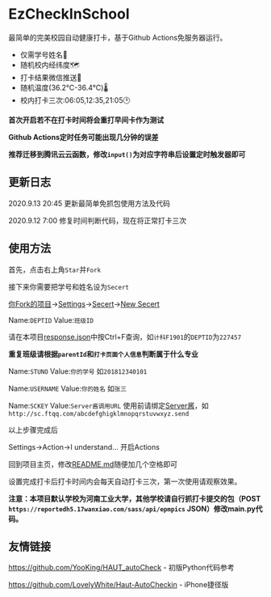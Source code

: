 # EzCheckInSchool
最简单的完美校园自动健康打卡，基于Github Actions免服务器运行。

- 仅需学号姓名🎫
- 随机校内经纬度🗺️
- 打卡结果微信推送💬
- 随机温度(36.2℃-36.4℃)🌡
- 校内打卡三次:06:05,12:35,21:05🕑

**首次开启若不在打卡时间将会重打早间卡作为测试**

**Github Actions定时任务可能出现几分钟的误差**

**推荐迁移到腾讯云云函数，修改`input()`为对应字符串后设置定时触发器即可**

## 更新日志
2020.9.13 20:45 更新最简单免抓包使用方法及代码

2020.9.12 7:00 修复时间判断代码，现在将正常打卡三次

## 使用方法
首先，点击右上角`Star`并`Fork`

接下来你需要把学号和姓名设为`Secert` 

[你Fork的项目](./)->[Settings](./settings)->[Secert](./settings/secrets)->[New Secert](./settings/secrets/new)

Name:`DEPTID` Value:`班级ID ` 

请在本项目[response.json](https://github.com/chillsoul/EzCheckInSchool/blob/master/response.json)中按Ctrl+F查询，如`计科F1901`的`DEPTID`为`227457`

**重复班级请根据`parentId`和`打卡页面个人信息`判断属于什么专业**

Name:`STUNO` Value:`你的学号` 如`201812340101`

Name:`USERNAME` Value:`你的姓名` 如`张三`

Name:`SCKEY` Value:`Server酱调用URL` 使用前请绑定[Server酱](http://sc.ftqq.com/)，如` http://sc.ftqq.com/abcdefghigklmnopqrstuvwxyz.send`

以上步骤完成后

Settings->Action->I understand... 开启Actions

回到项目主页，修改[README.md](./blob/master/README.md)随便加几个空格即可

设置完成打卡后打卡时间内会每天自动打卡三次，第一次使用请观察效果。

**注意：本项目默认学校为河南工业大学，其他学校请自行抓打卡提交的包（POST `https://reportedh5.17wanxiao.com/sass/api/epmpics` JSON）修改main.py代码。**

## 友情链接

https://github.com/YooKing/HAUT_autoCheck - 初版Python代码参考

https://github.com/LovelyWhite/Haut-AutoCheckin - iPhone捷径版

